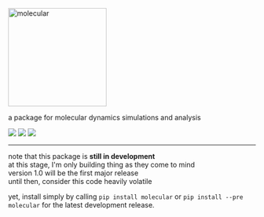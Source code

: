 <img src="molecular.svg" alt="molecular" height="200px">

a package for molecular dynamics simulations and analysis

<!--*master:*-->
<span style="white-space: nowrap;">
    <a href="https://pypi.org/project/molecular/"><img src="https://img.shields.io/pypi/v/molecular" /></a>
    <a href="https://travis-ci.com/github/LockhartLab/molecular"><img src="https://img.shields.io/travis/com/lockhartlab/molecular/master" /></a>
    <a href="https://codecov.io/gh/LockhartLab/molecular"><img src="https://img.shields.io/codecov/c/github/lockhartlab/molecular/master" /></a>
</span>

<!--
*dev:*  
<nobr><img src="https://img.shields.io/travis/com/lockhartlab/molecular/dev"  alt="build-status-dev"/></nobr>
<nobr><img src="https://img.shields.io/codecov/c/github/lockhartlab/molecular/dev" alt="coverage-dev"/></nobr>
<hr>
-->

<hr>

note that this package is **still in development**  
at this stage, I'm only building thing as they come to mind  
version 1.0 will be the first major release  
until then, consider this code heavily volatile

yet, install simply by calling ```pip install molecular``` or ```pip install --pre molecular``` for the latest development release.
